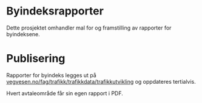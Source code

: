 # Byindeksrapporter
Dette prosjektet omhandler mal for og framstilling av rapporter for byindeksene.


# Publisering
Rapporter for byindeks legges ut på [vegvesen.no/fag/trafikk/trafikkdata/trafikkutvikling](https://www.vegvesen.no/fag/trafikk/trafikkdata/trafikkutvikling/) og oppdateres tertialvis. 

Hvert avtaleområde får sin egen rapport i PDF.